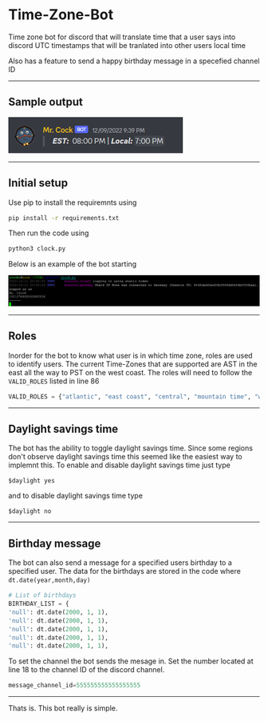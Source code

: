 # Time-Zone-Bot
Time zone bot for discord that will translate time that a user says into discord UTC timestamps that will be tranlated into other users local time

Also has a feature to send a happy birthday message in a specefied channel ID

---
## Sample output
![Example](https://github.com/sirjacob2u/Time-Zone-Bot/blob/main/example.png?raw=true "Example")

---
## Initial setup

Use pip to install the requiremnts using
```bash
pip install -r requirements.txt
```

Then run the code using 
```bash
python3 clock.py
```

Below is an example of the bot starting

![Example](https://github.com/sirjacob2u/Time-Zone-Bot/blob/main/Starting.png?raw=true "Sucess")

---
## Roles 

Inorder for the bot to know what user is in which time zone, roles are used to identify users. The current Time-Zones that are supported are AST in the east all the way to PST on the west coast. The roles will need to follow the `VALID_ROLES` listed in line 86

```python
VALID_ROLES = {"atlantic", "east coast", "central", "mountain time", "west coast"}
```

---
## Daylight savings time

The bot has the ability to toggle daylight savings time. Since some regions don't observe daylight savings time this seemed like the easiest way to implemnt this. To enable and disable daylight savings time just type 

```
$daylight yes 
```

and to disable daylight savings time type 

```
$daylight no
```

---
## Birthday message 

The bot can also send a message for a specified users birthday to a specified user. The data for the birthdays are stored in the code where  `dt.date(year,month,day)` 

```python
# List of birthdays
BIRTHDAY_LIST = {
'null': dt.date(2000, 1, 1),
'null': dt.date(2000, 1, 1),
'null': dt.date(2000, 1, 1),
'null': dt.date(2000, 1, 1),
'null': dt.date(2000, 1, 1),
```

To set the channel the bot sends the mesage in. Set the number located at line 18 to the channel ID of the discord channel. 

```python
message_channel_id=555555555555555555
```

---

Thats is. This bot really is simple.
